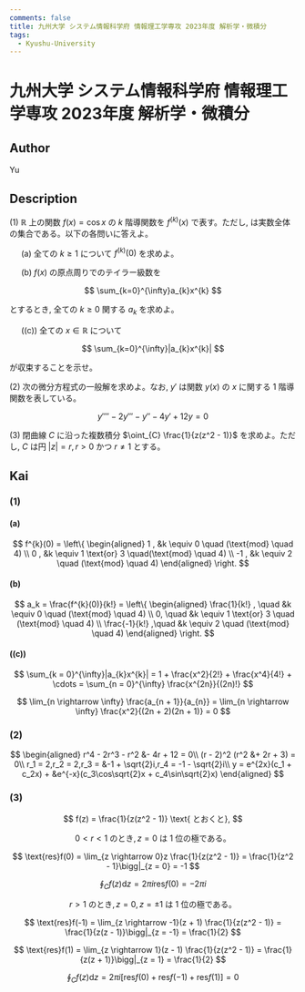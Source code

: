 ```yaml
---
comments: false
title: 九州大学 システム情報科学府 情報理工学専攻 2023年度 解析学・微積分
tags:
  - Kyushu-University
---
```

# 九州大学 システム情報科学府 情報理工学専攻 2023年度 解析学・微積分

## **Author**
Yu

## **Description**
(1) $\mathbb{{R}}$ 上の関数 $f(x) = \cos x$ の $k$ 階導関数を $f^{(k)}(x)$ で表す。ただし, は実数全体の集合である。以下の各問いに答えよ。

$\quad$ (a) 全ての $k \ge 1$ について $f^{(k)}(0)$ を求めよ。

$\quad$ (b) $f(x)$ の原点周りでのテイラー級数を

$$
\sum_{k=0}^{\infty}a_{k}x^{k}
$$

とするとき, 全ての $k \ge 0$ 関する $a_k$ を求めよ。

$\quad$ (\(c\)) 全ての $x \in \mathbb{R}$ について

$$
\sum_{k=0}^{\infty}|a_{k}x^{k}|
$$

が収束することを示せ。

(2) 次の微分方程式の一般解を求めよ。なお, $y'$ は関数 $y(x)$ の $x$ に関する $1$ 階導関数を表している。

$$
y'''' - 2y''' - y'' - 4y' + 12y = 0
$$

(3) 閉曲線 $C$ に沿った複数積分 $\oint_{C} \frac{1}{z(z^2 - 1)}$ を求めよ。ただし, $C$ は円 $|z| = r,r > 0$ かつ $r \neq 1$ とする。

## **Kai** 
### (1)
#### (a)

$$
f^{k}(0) = 
\left\{
\begin{aligned}
1 , &k \equiv 0 \quad (\text{mod} \quad 4) \\
0 , &k \equiv 1 \text{or} 3 \quad(\text{mod} \quad 4) \\
-1 , &k \equiv 2 \quad (\text{mod} \quad 4) 
\end{aligned}
\right.
$$

#### (b)

$$
a_k = \frac{f^{k}(0)}{k!} = 
\left\{
\begin{aligned}
\frac{1}{k!} , \quad &k \equiv 0 \quad (\text{mod} \quad 4) \\
0, \quad &k \equiv 1 \text{or} 3 \quad (\text{mod} \quad 4) \\
\frac{-1}{k!} ,\quad &k \equiv 2 \quad (\text{mod} \quad 4)
\end{aligned}
\right.
$$

#### (\(c\))

$$
\sum_{k = 0}^{\infty}|a_{k}x^{k}| = 1 + \frac{x^2}{2!} + \frac{x^4}{4!} + \cdots = \sum_{n = 0}^{\infty} \frac{x^{2n}}{(2n)!}
$$

$$
\lim_{n \rightarrow \infty} \frac{a_{n + 1}}{a_{n}} = \lim_{n \rightarrow \infty} \frac{x^2}{(2n + 2)(2n + 1)} = 0
$$

### (2)

$$
\begin{aligned}
r^4 - 2r^3 - r^2 &- 4r + 12 = 0\\
(r - 2)^2 (r^2 &+ 2r + 3) = 0\\
r_1 = 2,r_2 = 2,r_3 = &-1 + \sqrt{2}i,r_4 = -1 - \sqrt{2}i\\
y = e^{2x}(c_1 + c_2x) + &e^{-x}(c_3\cos\sqrt{2}x + c_4\sin\sqrt{2}x)
\end{aligned}
$$

### (3)

$$
f(z) = \frac{1}{z(z^2 - 1)} \text{ とおくと},
$$

$$
0 < r < 1\text{ のとき}, z = 0\text{ は }1\text{ 位の極である。}
$$

$$
\text{res}f(0) = \lim_{z \rightarrow 0}z \frac{1}{z(z^2 - 1)} = \frac{1}{z^2 - 1}\bigg|_{z = 0} = -1
$$

$$
\oint_{C}f(z)\text{d}z = 2\pi i\text{res}f(0) = -2\pi i
$$

$$
r > 1\text{ のとき}, z = 0,z = \pm 1 \text{ は }1\text{ 位の極である。}
$$

$$
\text{res}f(-1) = \lim_{z \rightarrow -1}(z + 1) \frac{1}{z(z^2 - 1)} = \frac{1}{z(z - 1)}\bigg|_{z = -1} = \frac{1}{2}
$$

$$
\text{res}f(1) = \lim_{z \rightarrow 1}(z - 1) \frac{1}{z(z^2 - 1)} = \frac{1}{z(z + 1)}\bigg|_{z = 1} = \frac{1}{2}
$$

$$
\oint_{C}f(z)\text{d}z = 2\pi i [\text{res}f(0) + \text{res}f(-1) + \text{res}f(1)] = 0
$$
